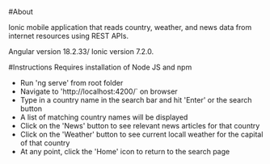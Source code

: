 #About

Ionic mobile application that reads country, weather, and news data from internet resources using REST APIs.

Angular version 18.2.33/ Ionic version  7.2.0.

#Instructions
Requires installation of Node JS and npm

- Run 'ng serve' from root folder
- Navigate to 'http://localhost:4200/` on browser
- Type in a country name in the search bar and hit 'Enter' or  the search button
- A list of matching country names will be displayed
- Click on the 'News' button to see relevant news articles for that country
- Click on the 'Weather' button to see current locall weather for the capital of that country
- At any point, click the 'Home' icon to return to the search page

